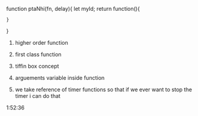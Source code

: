 function ptaNhi(fn, delay){
    let myId;
    return function(){

    }
}

 1. higher order function
 2. first class function
 3. tiffin box concept
 4. arguements variable inside function

 5. we take reference of timer functions so that if we ever want to stop the timer i can do that

 1:52:36